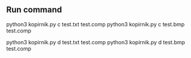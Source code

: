 ## Run command

python3 kopirnik.py c test.txt test.comp
python3 kopirnik.py c test.bmp test.comp

python3 kopirnik.py d test.txt test.comp
python3 kopirnik.py d test.bmp test.comp
